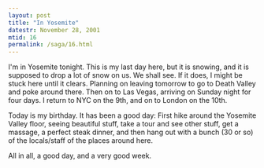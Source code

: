 ```yaml
---
layout: post
title: "In Yosemite"
datestr: November 28, 2001
mtid: 16
permalink: /saga/16.html
---
```


I'm in Yosemite tonight.  This is my last day here, but it is snowing, and
it is supposed to drop a lot of snow on us.  We shall see.  If it does, I might
be stuck here until it clears.  Planning on leaving tomorrow to go to Death Valley
and poke around there.  Then on to Las Vegas, arriving on Sunday night for four
days.  I return to NYC on the 9th, and on to London on the 10th.

Today is my birthday. It has been a good day: First hike around the Yosemite
Valley floor, seeing beautiful stuff, take a tour and see other stuff, get a
massage, a perfect steak dinner, and then hang out with a bunch (30 or so) of
the locals/staff of the places around here.

All in all, a good day, and a very good week.

